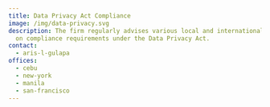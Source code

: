 ```yaml
---
title: Data Privacy Act Compliance
image: /img/data-privacy.svg
description: The firm regularly advises various local and international PIC/PIPs
  on compliance requirements under the Data Privacy Act.
contact:
  - aris-l-gulapa
offices:
  - cebu
  - new-york
  - manila
  - san-francisco
---
```

